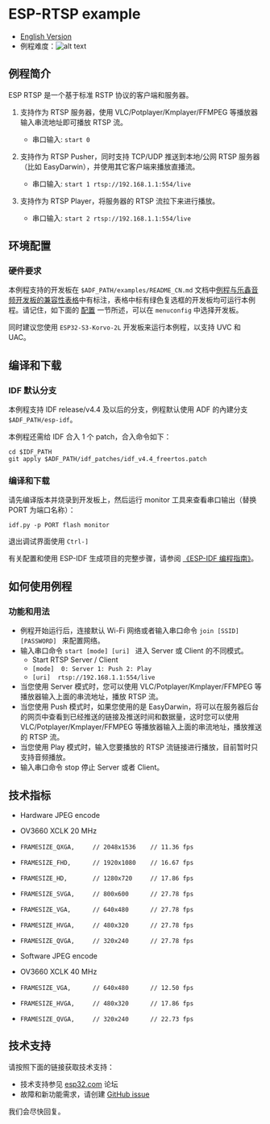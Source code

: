 # ESP-RTSP example

- [English Version](./README.md)
- 例程难度：![alt text](../../../docs/_static/level_complex.png "高级")

## 例程简介

ESP RTSP 是一个基于标准 RSTP 协议的客户端和服务器。

1. 支持作为 RTSP 服务器，使用 VLC/Potplayer/Kmplayer/FFMPEG 等播放器输入串流地址即可播放 RTSP 流。
    - 串口输入: ``` start 0 ```

2. 支持作为 RTSP Pusher，同时支持 TCP/UDP 推送到本地/公网 RTSP 服务器（比如 EasyDarwin），并使用其它客户端来播放直播流。
    - 串口输入: ``` start 1 rtsp://192.168.1.1:554/live ```

3. 支持作为 RTSP Player，将服务器的 RTSP 流拉下来进行播放。
    - 串口输入: ``` start 2 rtsp://192.168.1.1:554/live ```

## 环境配置

### 硬件要求

本例程支持的开发板在 `$ADF_PATH/examples/README_CN.md` 文档中[例程与乐鑫音频开发板的兼容性表格](../../README_CN.md#例程与乐鑫音频开发板的兼容性)中有标注，表格中标有绿色复选框的开发板均可运行本例程。请记住，如下面的 [配置](#配置) 一节所述，可以在 `menuconfig` 中选择开发板。

同时建议您使用 `ESP32-S3-Korvo-2L` 开发板来运行本例程，以支持 UVC 和 UAC。

## 编译和下载

### IDF 默认分支

本例程支持 IDF release/v4.4 及以后的分支，例程默认使用 ADF 的內建分支 `$ADF_PATH/esp-idf`。

本例程还需给 IDF 合入 1 个 patch，合入命令如下：

```
cd $IDF_PATH
git apply $ADF_PATH/idf_patches/idf_v4.4_freertos.patch
```

### 编译和下载

请先编译版本并烧录到开发板上，然后运行 monitor 工具来查看串口输出（替换 PORT 为端口名称）：

```
idf.py -p PORT flash monitor
```

退出调试界面使用 ``Ctrl-]``

有关配置和使用 ESP-IDF 生成项目的完整步骤，请参阅 [《ESP-IDF 编程指南》](https://docs.espressif.com/projects/esp-idf/zh_CN/release-v4.4/get-started/index.html)。

## 如何使用例程

### 功能和用法

- 例程开始运行后，连接默认 Wi-Fi 网络或者输入串口命令 ```join [SSID] [PASSWORD] ``` 来配置网络。
- 输入串口命令 ```start [mode] [uri] ``` 进入 Server 或 Client 的不同模式。
    - Start RTSP Server / Client
    - ``` [mode]  0: Server 1: Push 2: Play ```
    - ``` [uri]  rtsp://192.168.1.1:554/live ```
- 当您使用 Server 模式时，您可以使用 VLC/Potplayer/Kmplayer/FFMPEG 等播放器输入上面的串流地址，播放 RTSP 流。
- 当您使用 Push 模式时，如果您使用的是 EasyDarwin，将可以在服务器后台的网页中查看到已经推送的链接及推送时间和数据量，这时您可以使用 VLC/Potplayer/Kmplayer/FFMPEG 等播放器输入上面的串流地址，播放推送的 RTSP 流。
- 当您使用 Play 模式时，输入您要播放的 RTSP 流链接进行播放，目前暂时只支持音频播放。
- 输入串口命令 stop 停止 Server 或者 Client。

## 技术指标

- Hardware JPEG encode

- OV3660 XCLK 20 MHz

- ```FRAMESIZE_QXGA,     // 2048x1536    // 11.36 fps```
- ```FRAMESIZE_FHD,      // 1920x1080    // 16.67 fps```
- ```FRAMESIZE_HD,       // 1280x720     // 17.86 fps```
- ```FRAMESIZE_SVGA,     // 800x600      // 27.78 fps```
- ```FRAMESIZE_VGA,      // 640x480      // 27.78 fps```
- ```FRAMESIZE_HVGA,     // 480x320      // 27.78 fps```
- ```FRAMESIZE_QVGA,     // 320x240      // 27.78 fps```

- Software JPEG encode

- OV3660 XCLK 40 MHz

- ```FRAMESIZE_VGA,      // 640x480      // 12.50 fps```
- ```FRAMESIZE_HVGA,     // 480x320      // 17.86 fps```
- ```FRAMESIZE_QVGA,     // 320x240      // 22.73 fps```

## 技术支持
请按照下面的链接获取技术支持：

- 技术支持参见 [esp32.com](https://esp32.com/viewforum.php?f=20) 论坛
- 故障和新功能需求，请创建 [GitHub issue](https://github.com/espressif/esp-adf/issues)

我们会尽快回复。

